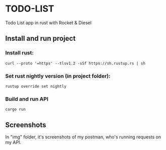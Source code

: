 # TODO-LIST
Todo List app in rust with Rocket &amp; Diesel

## Install and run project

### Install rust:
```shell
curl --proto '=https' --tlsv1.2 -sSf https://sh.rustup.rs | sh
```

### Set rust nightly version (in project folder):
```shell
rustup override set nightly
```


### Build and run API
```shell
cargo run
```

## Screenshots
In "img" folder, it's screenshots of my postman, who's running requests on my API.
